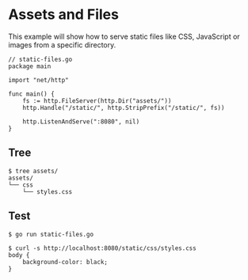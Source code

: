 # Assets and Files

This example will show how to serve static files like CSS, JavaScript or images from a specific directory.

```golang
// static-files.go
package main

import "net/http"

func main() {
    fs := http.FileServer(http.Dir("assets/"))
    http.Handle("/static/", http.StripPrefix("/static/", fs))

    http.ListenAndServe(":8080", nil)
}
```

## Tree
```
$ tree assets/
assets/
└── css
    └── styles.css
```

## Test
```
$ go run static-files.go

$ curl -s http://localhost:8080/static/css/styles.css
body {
    background-color: black;
}
```

